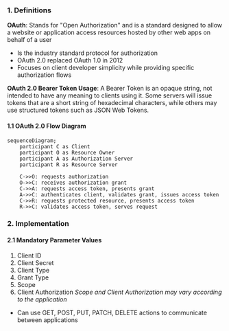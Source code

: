 ### 1. Definitions
**OAuth**: Stands for "Open Authorization" and is a standard designed to allow a website or application access resources hosted by other web apps on behalf of a user
- Is the industry standard protocol for authorization
- OAuth 2.0 replaced OAuth 1.0 in 2012
- Focuses on client developer simplicity while providing specific authorization flows

**OAuth 2.0 Bearer Token Usage**: A Bearer Token is an opaque string, not intended to have any meaning to clients using it. Some servers will issue tokens that are a short string of hexadecimal characters, while others may use structured tokens such as JSON Web Tokens.

#### 1.1 OAuth 2.0 Flow Diagram

```mermaid
sequenceDiagram;
    participant C as Client
    participant O as Resource Owner
    participant A as Authorization Server
    participant R as Resource Server
    
    C->>O: requests authorization 
    O->>C: receives authorization grant
    C->>A: requests access token, presents grant
    A->>C: authenticates client, validates grant, issues access token
    C->>R: requests protected resource, presents access token
    R->>C: validates access token, serves request

```

### 2. Implementation
#### 2.1 Mandatory Parameter Values
1. Client ID
2. Client Secret
3. Client Type
4. Grant Type
5. Scope
6. Client Authorization
*Scope and Client Authorization may vary according to the application*

- Can use GET, POST, PUT, PATCH, DELETE actions to communicate between applications